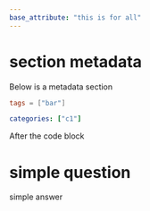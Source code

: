 ```yaml
---
base_attribute: "this is for all"
---
```


# section metadata

Below is a metadata section

```toml metadata
tags = ["bar"]
```

```yaml metadata
categories: ["c1"]
```

After the code block

# simple question

simple answer